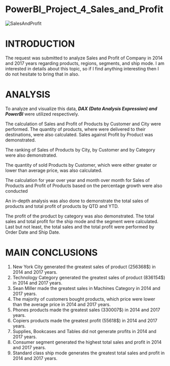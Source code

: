 # PowerBI_Project_4_Sales_and_Profit
![SalesAndProfit](https://github.com/Lunczer93/PowerBI_Project_4_Sales_and_Profit/assets/65483365/7feb66d2-dd75-448b-9637-e9257ef15c6e)


# INTRODUCTION

The request was submitted to analyze Sales and Profit of Company in 2014 and 2017 years regarding products, regions, segments, and ship mode.
I am interested in details about this topic, so if I find anything interesting then I do not hesitate to bring that in also. 

# ANALYSIS

To analyze and visualize this data, ***DAX (Data Analysis Expression) and PowerBI*** were utilized respectively.

The calculation of Sales and Profit of Products by Customer and City were performed. The quantity of products, where were delivered to their destinations, were also calculated.
Sales against Profit by Product was demonstrated.

The ranking of Sales of Products by City, by Customer and by Category were also demonstrated.

The quantity of sold Products by Customer, which were either greater or lower than average price, was also calculated.

The calculation for year over year and month over month for Sales of Products and Profit of Products based on the percentage growth were also conducted

An in-depth analysis was also done to demonstrate the total sales of products and total profit of products by QTD and YTD.

The profit of the product by category was also demonstrated. The total sales and total profit for the ship mode and the segment were calculated.
Last but not least, the total sales and the total profit were performed by Order Date and Ship Date.


# MAIN CONCLUSIONS

1.	New York City generated the greatest sales of product (256368$) in 2014 and 2017 years.
2.	Technology Category generated the greatest sales of product (836154$) in 2014 and 2017 years.
3.	Sean Miller made the greatest sales in Machines Category in 2014 and 2017 years.
4.	The majority of customers bought products, which price were lower than the average price in 2014 and 2017 years.
5.	Phones products made the greatest sales (330007$) in 2014 and 2017 years.
6.	Copiers products made the greatest profit (55618$) in 2014 and 2017 years.
7.	Supplies, Bookcases and Tables did not generate profits in 2014 and 2017 years.
8.	Consumer segment generated the highest total sales and profit in 2014 and 2017 years.
9.	Standard class ship mode generates the greatest total sales and profit in 2014 and 2017 years.
